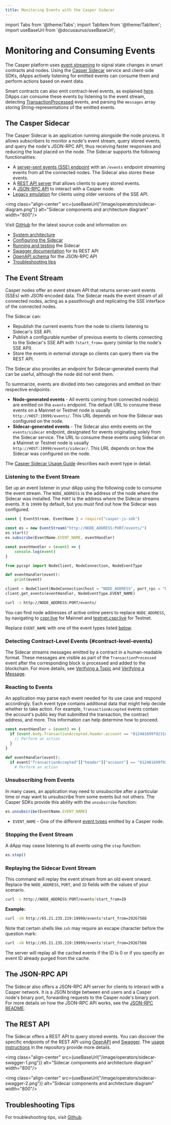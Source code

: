 ```yaml
---
title: Monitoring Events with the Casper Sidecar
---
```


import Tabs from '@theme/Tabs'; import TabItem from '@theme/TabItem';
import useBaseUrl from '@docusaurus/useBaseUrl';

<!--TODO once the Sidecar's feat-2.0 merges, update all related links to the dev branch.-->

# Monitoring and Consuming Events

The Casper platform uses [event streaming](../../operators/setup/node-events.md) to signal state changes in smart contracts and nodes. Using the [Casper Sidecar](#the-casper-sidecar) service and client-side SDKs, dApps actively listening for emitted events can consume them and perform actions based on event data.

Smart contracts can also emit contract-level events, as explained [here](../writing-onchain-code/emitting-contract-events.md). DApps can consume these events by listening to the event stream, detecting [TransactionProcessed](#contract-level-events) events, and parsing the `messages` array storing String-representations of the emitted events.

## The Casper Sidecar

The Casper Sidecar is an application running alongside the node process. It allows subscribers to monitor a node's event stream, query stored events, and query the node's JSON-RPC API, thus receiving faster responses and reducing the load placed on the node. The Sidecar supports the following functionalities:

* A [server-sent events (SSE) endpoint](https://github.com/casper-network/casper-sidecar/blob/feat-2.0/README.md#the-sse-server) with an `/events` endpoint streaming events from all the connected nodes. The Sidecar also stores these events.
* A [REST API server](https://github.com/casper-network/casper-sidecar/blob/feat-2.0/README.md#the-rest-api-server) that allows clients to query stored events.
* A [JSON-RPC API](https://github.com/casper-network/casper-sidecar/blob/feat-2.0/README.md#the-rpc-api-server) to interact with a Casper node.
* [Legacy emulation](https://github.com/casper-network/casper-sidecar/blob/feat-2.0/LEGACY_SSE_EMULATION.md) for clients using older versions of the SSE API.

<img class="align-center" src={useBaseUrl("/image/operators/sidecar-diagram.png")} alt="Sidecar components and architecture diagram" width="800"/>

Visit [GitHub](https://github.com/casper-network/casper-sidecar/) for the latest source code and information on:

* [System architecture](https://github.com/casper-network/casper-sidecar/blob/feat-2.0/README.md#system-components--architecture)
* [Configuring the Sidecar](https://github.com/casper-network/casper-sidecar/blob/feat-2.0/README.md#configuring-the-sidecar)
* [Running and testing](https://github.com/casper-network/casper-sidecar/blob/feat-2.0/README.md#running-and-testing-the-sidecar) the Sidecar
* [Swagger documentation](https://github.com/casper-network/casper-sidecar/blob/feat-2.0/README.md#swagger-documentation) for its REST API
* [OpenAPI schema](https://github.com/casper-network/casper-sidecar/blob/feat-2.0/README.md#openapi-specification) for the JSON-RPC API
* [Troubleshooting tips](https://github.com/casper-network/casper-sidecar/blob/feat-2.0/README.md#troubleshooting-tips)

## The Event Stream

Casper nodes offer an event stream API that returns server-sent events (SSEs) with JSON-encoded data. The Sidecar reads the event stream of all connected nodes, acting as a passthrough and replicating the SSE interface of the connected nodes.

The Sidecar can:
* Republish the current events from the node to clients listening to Sidecar's SSE API.
* Publish a configurable number of previous events to clients connecting to the Sidecar's SSE API with `?start_from=` query (similar to the node's SSE API).
* Store the events in external storage so clients can query them via the REST API.

The Sidecar also provides an endpoint for Sidecar-generated events that can be useful, although the node did not emit them. 

To summarize, events are divided into two categories and emitted on their respective endpoints:

- **Node-generated events** - All events coming from connected node(s) are emitted on the `events` endpoint. The default URL to consume these events on a Mainnet or Testnet node is usually `http://HOST:19999/events/`. This URL depends on how the Sidecar was configured on the node.
- **Sidecar-generated events** - The Sidecar also emits events on the `events/sidecar` endpoint, designated for events originating solely from the Sidecar service. The URL to consume these events using Sidecar on a Mainnet or Testnet node is usually `http://HOST:19999/events/sidecar/`. This URL depends on how the Sidecar was configured on the node.

The [Casper Sidecar Usage Guide](https://github.com/casper-network/casper-sidecar/blob/feat-2.0/USAGE.md) describes each event type in detail.

### Listening to the Event Stream

Set up an event listener in your dApp using the following code to consume the event stream. The `NODE_ADDRESS` is the address of the node where the Sidecar was installed. The `PORT` is the address where the Sidecar streams events. It is `19999` by default, but you must find out how the Sidecar was configured.

<Tabs>

<TabItem value="js" label="JavaScript">

```javascript
const { EventStream, EventName } = require("casper-js-sdk")

const es = new EventStream("http://NODE_ADDRESS:PORT/events/")
es.start()
es.subscribe(EventName.EVENT_NAME, eventHandler)

const eventHandler = (event) => {
    console.log(event)
}
```

</TabItem>

<TabItem value="python" label="Python">

```python
from pycspr import NodeClient, NodeConnection, NodeEventType

def eventHandler(event):
    print(event)

client = NodeClient(NodeConnection(host = "NODE_ADDRESS", port_rpc = "PORT"))
client.get_events(eventHandler, NodeEventType.EVENT_NAME)
```

</TabItem>

<TabItem value="curl" label="cURL">

```bash
curl -s http://NODE_ADDRESS:PORT/events/
```

</TabItem>

</Tabs>

You can find node addresses of active online peers to replace `NODE_ADDRESS`, by navigating to [cspr.live](https://cspr.live/tools/peers) for Mainnet and [testnet.cspr.live](https://testnet.cspr.live/tools/peers) for Testnet.

Replace `EVENT_NAME` with one of the event types listed [below](#event-types).


### Detecting Contract-Level Events {#contract-level-events}

The Sidecar streams messages emitted by a contract in a human-readable format. These messages are visible as part of the `TransactionProcessed` event after the corresponding block is processed and added to the blockchain. For more details, see [Verifying a Topic](../writing-onchain-code/emitting-contract-events.md#verifying-a-topic) and [Verifying a Message](../writing-onchain-code/emitting-contract-events.md#verifying-a-message).


### Reacting to Events

An application may parse each event needed for its use case and respond accordingly. Each event type contains additional data that might help decide whether to take action. For example, `TransactionAccepted` events contain the account's public key that submitted the transaction, the contract address, and more. This information can help determine how to proceed.

<Tabs>

<TabItem value="js" label="JavaScript">

```javascript
const eventHandler = (event) => {
  if (event.body.TransactionAccepted.header.account == "012481699f9231e36ecf002675cd7186b48e6a735d10ec1b30f587ca716937752c") {
    // Perform an action
  }
}
```

</TabItem>

<TabItem value="python" label="Python">

```python
def eventHandler(event):
  if event["TransactionAccepted"]["header"]["account"] == "012481699f9231e36ecf002675cd7186b48e6a735d10ec1b30f587ca716937752c":
    # Perform an action
```

</TabItem>

</Tabs>

### Unsubscribing from Events

In many cases, an application may need to unsubscribe after a particular time or may want to unsubscribe from some events but not others. The Casper SDKs provide this ability with the `unsubscribe` function:

<Tabs>

<TabItem value="js" label="JavaScript">

```javascript
es.unsubscribe(EventName.EVENT_NAME)
```

</TabItem>

</Tabs>

- `EVENT_NAME` - One of the different [event types](#event-types) emitted by a Casper node.

### Stopping the Event Stream

A dApp may cease listening to all events using the `stop` function:

<Tabs>

<TabItem value="js" label="JavaScript">

```javascript
es.stop()
```

</TabItem>

</Tabs>

### Replaying the Sidecar Event Stream

This command will replay the event stream from an old event onward. Replace the `NODE_ADDRESS`, `PORT`, and `ID` fields with the values of your scenario.

<Tabs>

<TabItem value="curl" label="cURL">

```bash
curl -s http://NODE_ADDRESS:PORT/events?start_from=ID
```

**Example:**

```bash
curl -sN http://65.21.235.219:19999/events?start_from=29267508
```

Note that certain shells like `zsh` may require an escape character before the question mark:

```bash
curl -sN http://65.21.235.219:19999/events?start_from=29267508
```

</TabItem>

</Tabs>

The server will replay all the cached events if the ID is 0 or if you specify an event ID already purged from the cache.

## The JSON-RPC API

The Sidecar also offers a JSON-RPC API server for clients to interact with a Casper network. It is a JSON bridge between end users and a Casper node's binary port, forwarding requests to the Casper node's binary port. For more details on how the JSON-RPC API works, see the [JSON-RPC README](https://github.com/casper-network/casper-sidecar/blob/feat-2.0/json_rpc/README.md).

## The REST API

The Sidecar offers a REST API to query stored events. You can discover the specific endpoints of the REST API using [OpenAPI](https://github.com/casper-network/casper-sidecar/tree/feat-2.0?tab=readme-ov-file#openapi-specification) and [Swagger](https://github.com/casper-network/casper-sidecar/tree/feat-2.0?tab=readme-ov-file#swagger-documentation). The [usage instructions](https://github.com/casper-network/casper-sidecar/blob/feat-2.0/USAGE.md) in the repository provide more details.

<img class="align-center" src={useBaseUrl("/image/operators/sidecar-swagger-1.png")} alt="Sidecar components and architecture diagram" width="800"/>

<img class="align-center" src={useBaseUrl("/image/operators/sidecar-swagger-2.png")} alt="Sidecar components and architecture diagram" width="800"/>

## Troubleshooting Tips

For troubleshooting tips, visit [Github](https://github.com/casper-network/casper-sidecar/blob/feat-2.0/README.md#troubleshooting-tips).